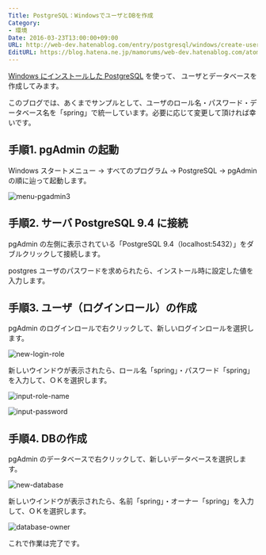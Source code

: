 ```yaml
---
Title: PostgreSQL：WindowsでユーザとDBを作成
Category:
- 環境
Date: 2016-03-23T13:00:00+09:00
URL: http://web-dev.hatenablog.com/entry/postgresql/windows/create-user-db
EditURL: https://blog.hatena.ne.jp/mamorums/web-dev.hatenablog.com/atom/entry/10328749687178954315
---
```


[Windows にインストールした PostgreSQL](/entry/postgres/windows/install) を使って、
ユーザとデータベースを作成してみます。

このブログでは、あくまでサンプルとして、ユーザのロール名・パスワード・データベース名を「spring」で統一しています。必要に応じて変更して頂ければ幸いです。


## 手順1. pgAdmin の起動
Windows スタートメニュー → すべてのプログラム → PostgreSQL → pgAdmin の順に辿って起動します。

![menu-pgadmin3](http://cdn-ak.f.st-hatena.com/images/fotolife/m/mamorums/20160813/20160813195232.png)


## 手順2. サーバ PostgreSQL 9.4 に接続
pgAdmin の左側に表示されている「PostgreSQL 9.4（localhost:5432）」をダブルクリックして接続します。

postgres ユーザのパスワードを求められたら、インストール時に設定した値を入力します。


## 手順3. ユーザ（ログインロール）の作成
pgAdmin のログインロールで右クリックして、新しいログインロールを選択します。

![new-login-role](http://cdn-ak.f.st-hatena.com/images/fotolife/m/mamorums/20160813/20160813195233.png)

新しいウインドウが表示されたら、ロール名「spring」・パスワード「spring」を入力して、ＯＫを選択します。

![input-role-name](http://cdn-ak.f.st-hatena.com/images/fotolife/m/mamorums/20160813/20160813195234.png)

![input-password](http://cdn-ak.f.st-hatena.com/images/fotolife/m/mamorums/20160813/20160813195235.png)


## 手順4. DBの作成
pgAdmin のデータベースで右クリックして、新しいデータベースを選択します。

![new-database](http://cdn-ak.f.st-hatena.com/images/fotolife/m/mamorums/20160813/20160813195236.png)

新しいウインドウが表示されたら、名前「spring」・オーナー「spring」を入力して、ＯＫを選択します。

![database-owner](http://cdn-ak.f.st-hatena.com/images/fotolife/m/mamorums/20160813/20160813195237.png)

これで作業は完了です。
